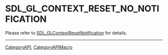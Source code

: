 # SDL_GL_CONTEXT_RESET_NO_NOTIFICATION

Please refer to [SDL_GLContextResetNotification](SDL_GLContextResetNotification) for details.

----
[CategoryAPI](CategoryAPI), [CategoryAPIMacro](CategoryAPIMacro)

